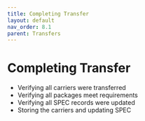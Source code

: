 ```yaml
---
title: Completing Transfer
layout: default
nav_order: 8.1
parent: Transfers
---
```

# Completing Transfer <!-- (digarch issue 87) -->
* Verifying all carriers were transferred
* Verifying all packages meet requirements
* Verifying all SPEC records were updated
* Storing the carriers and updating SPEC
